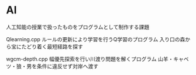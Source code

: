 # AI
人工知能の授業で扱ったものをプログラムとして制作する課題

Qlearning.cpp
ルールの更新により学習を行うQ学習のプログラム
入り口の森から宝にたどり着く最短経路を探す

wgcm-depth.cpp
幅優先探索を行い川渡り問題を解くプログラム
山羊・キャベツ・狼・男を条件に違反せず対岸へ渡す

